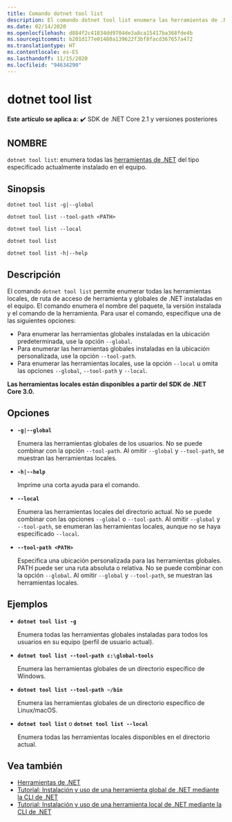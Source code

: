 ```yaml
---
title: Comando dotnet tool list
description: El comando dotnet tool list enumera las herramientas de .NET que están instaladas en el equipo.
ms.date: 02/14/2020
ms.openlocfilehash: d884f2c41834dd9704de3a8ca15417ba368fde4b
ms.sourcegitcommit: b201d177e01480a139622f3bf8facd367657a472
ms.translationtype: HT
ms.contentlocale: es-ES
ms.lasthandoff: 11/15/2020
ms.locfileid: "94634290"
---
```

# <a name="dotnet-tool-list"></a>dotnet tool list

**Este artículo se aplica a:** ✔️ SDK de .NET Core 2.1 y versiones posteriores

## <a name="name"></a>NOMBRE

`dotnet tool list`: enumera todas las [herramientas de .NET](global-tools.md) del tipo especificado actualmente instalado en el equipo.

## <a name="synopsis"></a>Sinopsis

```dotnetcli
dotnet tool list -g|--global

dotnet tool list --tool-path <PATH>

dotnet tool list --local

dotnet tool list

dotnet tool list -h|--help
```

## <a name="description"></a>Descripción

El comando `dotnet tool list` permite enumerar todas las herramientas locales, de ruta de acceso de herramienta y globales de .NET instaladas en el equipo. El comando enumera el nombre del paquete, la versión instalada y el comando de la herramienta.  Para usar el comando, especifique una de las siguientes opciones:

* Para enumerar las herramientas globales instaladas en la ubicación predeterminada, use la opción `--global`.
* Para enumerar las herramientas globales instaladas en la ubicación personalizada, use la opción `--tool-path`.
* Para enumerar las herramientas locales, use la opción `--local` u omita las opciones `--global`, `--tool-path` y `--local`.

**Las herramientas locales están disponibles a partir del SDK de .NET Core 3.0.**

## <a name="options"></a>Opciones

- **`-g|--global`**

  Enumera las herramientas globales de los usuarios. No se puede combinar con la opción `--tool-path`. Al omitir `--global` y `--tool-path`, se muestran las herramientas locales.

- **`-h|--help`**

  Imprime una corta ayuda para el comando.

- **`--local`**

  Enumera las herramientas locales del directorio actual. No se puede combinar con las opciones `--global` o `--tool-path`. Al omitir `--global` y `--tool-path`, se enumeran las herramientas locales, aunque no se haya especificado `--local`.

- **`--tool-path <PATH>`**

  Especifica una ubicación personalizada para las herramientas globales. PATH puede ser una ruta absoluta o relativa. No se puede combinar con la opción `--global`. Al omitir `--global` y `--tool-path`, se muestran las herramientas locales.

## <a name="examples"></a>Ejemplos

- **`dotnet tool list -g`**

  Enumera todas las herramientas globales instaladas para todos los usuarios en su equipo (perfil de usuario actual).

- **`dotnet tool list --tool-path c:\global-tools`**

  Enumera las herramientas globales de un directorio específico de Windows.

- **`dotnet tool list --tool-path ~/bin`**

  Enumera las herramientas globales de un directorio específico de Linux/macOS.

- **`dotnet tool list`** o **`dotnet tool list --local`**

  Enumera todas las herramientas locales disponibles en el directorio actual.

## <a name="see-also"></a>Vea también

- [Herramientas de .NET](global-tools.md)
- [Tutorial: Instalación y uso de una herramienta global de .NET mediante la CLI de .NET](global-tools-how-to-use.md)
- [Tutorial: Instalación y uso de una herramienta local de .NET mediante la CLI de .NET](local-tools-how-to-use.md)
